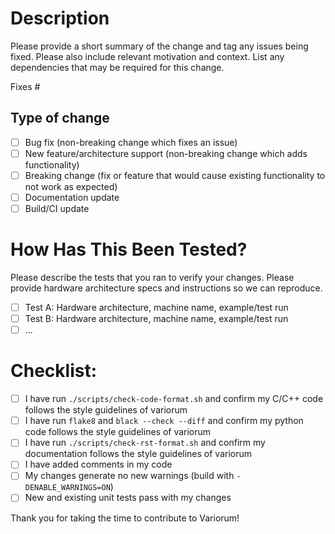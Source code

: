 # Description

Please provide a short summary of the change and tag any issues being fixed. Please also include relevant motivation
and context. List any dependencies that may be required for this change.

Fixes #<issue>

## Type of change

- [ ] Bug fix (non-breaking change which fixes an issue)
- [ ] New feature/architecture support (non-breaking change which adds functionality)
- [ ] Breaking change (fix or feature that would cause existing functionality to not work as expected)
- [ ] Documentation update
- [ ] Build/CI update

# How Has This Been Tested?

Please describe the tests that you ran to verify your changes. Please provide hardware architecture specs and
instructions so we can reproduce.

- [ ] Test A: Hardware architecture, machine name, example/test run
- [ ] Test B: Hardware architecture, machine name, example/test run
- [ ] ...

# Checklist:

- [ ] I have run `./scripts/check-code-format.sh` and confirm my C/C++ code follows the style guidelines of variorum
- [ ] I have run `flake8` and `black --check --diff` and confirm my python code follows the style guidelines of variorum
- [ ] I have run `./scripts/check-rst-format.sh` and confirm my documentation follows the style guidelines of variorum
- [ ] I have added comments in my code
- [ ] My changes generate no new warnings (build with `-DENABLE_WARNINGS=ON`)
- [ ] New and existing unit tests pass with my changes

Thank you for taking the time to contribute to Variorum!
